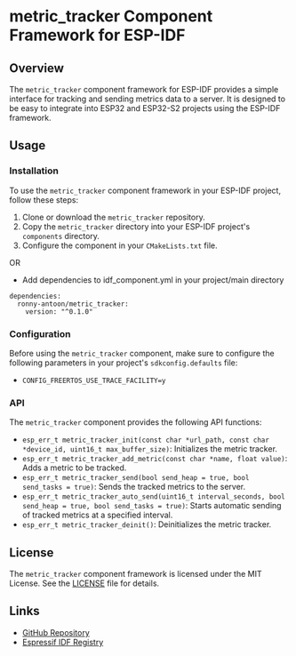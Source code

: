 # metric_tracker Component Framework for ESP-IDF

## Overview

The `metric_tracker` component framework for ESP-IDF provides a simple interface for tracking and sending metrics data to a server. It is designed to be easy to integrate into ESP32 and ESP32-S2 projects using the ESP-IDF framework.

## Usage

### Installation

To use the `metric_tracker` component framework in your ESP-IDF project, follow these steps:

1. Clone or download the `metric_tracker` repository.
2. Copy the `metric_tracker` directory into your ESP-IDF project's `components` directory.
3. Configure the component in your `CMakeLists.txt` file.

OR

- Add dependencies to idf_component.yml in your project/main directory
```
dependencies:
  ronny-antoon/metric_tracker:
    version: "^0.1.0"
```


### Configuration

Before using the `metric_tracker` component, make sure to configure the following parameters in your project's `sdkconfig.defaults` file:

- `CONFIG_FREERTOS_USE_TRACE_FACILITY=y`

### API

The `metric_tracker` component provides the following API functions:

- `esp_err_t metric_tracker_init(const char *url_path, const char *device_id, uint16_t max_buffer_size)`: Initializes the metric tracker.
- `esp_err_t metric_tracker_add_metric(const char *name, float value)`: Adds a metric to be tracked.
- `esp_err_t metric_tracker_send(bool send_heap = true, bool send_tasks = true)`: Sends the tracked metrics to the server.
- `esp_err_t metric_tracker_auto_send(uint16_t interval_seconds, bool send_heap = true, bool send_tasks = true)`: Starts automatic sending of tracked metrics at a specified interval.
- `esp_err_t metric_tracker_deinit()`: Deinitializes the metric tracker.

## License

The `metric_tracker` component framework is licensed under the MIT License. See the [LICENSE](LICENSE) file for details.

## Links

- [GitHub Repository](https://github.com/ronny-antoon/metric_tracker)
- [Espressif IDF Registry](https://components.espressif.com/components/ronny-antoon/metrtic_tracker)

